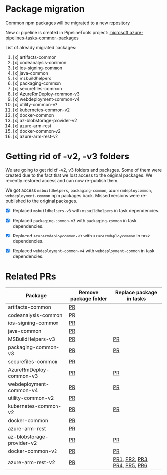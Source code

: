 # Package migration

Common npm packages will be migrated to a new [repository](https://github.com/microsoft/azure-pipelines-tasks-common-packages)

New ci pipeline is created in PipelineTools project: [microsoft.azure-pipelines-tasks-common-packages](https://dev.azure.com/mseng/PipelineTools/_build?definitionId=14116)

List of already migrated packages:

1. [x] artifacts-common
2. [x] codeanalysis-common
3. [x] ios-signing-common
4. [x] java-common
5. [x] msbuildhelpers
6. [x] packaging-common
7. [x] securefiles-common
8. [x] AzureRmDeploy-common-v3
9. [x] webdeployment-common-v4
10. [x] utility-common-v2
11. [x] kubernetes-common-v2
12. [x] docker-common
13. [x] az-blobstorage-provider-v2
14. [x] azure-arm-rest
15. [x] docker-common-v2
16. [x] azure-arm-rest-v2

# Getting rid of -v2, -v3 folders

We are going to get rid of -v2, v3 folders and packages. Some of them were created due to the fact that we lost access to the original packages.
We recently restored access and can now re-publish them.

We got access `msbuildhelpers`, `packaging-common`, `azurermdeploycommon`, `webdeployment-common` npm packages back.
Missed versions were re-published to the original packages. 

- [x] Replaced `msbuildhelpers-v3` with `msbuildhelpers` in task dependencies.
- [x] Replaced `packaging-common-v3` with `packaging-common` in task dependencies.
- [x] Replaced `azurermdeploycommon-v3` with `azurermdeploycommon` in task dependencies.
- [x] Replaced `webdeployment-common-v4` with `webdeployment-common` in task dependencies.


# Related PRs

| Package                    | Remove package folder                                               | Replace package in tasks                                            |
| -------------------------- | ------------------------------------------------------------------- | ------------------------------------------------------------------- |
| artifacts-common           | [PR](https://github.com/microsoft/azure-pipelines-tasks/pull/17273) |                                                                     |
| codeanalysis-common        | [PR](https://github.com/microsoft/azure-pipelines-tasks/pull/17268) |                                                                     |
| ios-signing-common         | [PR](https://github.com/microsoft/azure-pipelines-tasks/pull/17272) |                                                                     |
| java-common                | [PR](https://github.com/microsoft/azure-pipelines-tasks/pull/17269) |                                                                     |
| MSBuildHelpers-v3          | [PR](https://github.com/microsoft/azure-pipelines-tasks/pull/17274) | [PR](https://github.com/microsoft/azure-pipelines-tasks/pull/17250) |
| packaging-common-v3        | [PR](https://github.com/microsoft/azure-pipelines-tasks/pull/17271) | [PR](https://github.com/microsoft/azure-pipelines-tasks/pull/17266) |
| securefiles-common         | [PR](https://github.com/microsoft/azure-pipelines-tasks/pull/17270) |                                                                     |
| AzureRmDeploy-common-v3    | [PR](https://github.com/microsoft/azure-pipelines-tasks/pull/17444) | [PR](https://github.com/microsoft/azure-pipelines-tasks/pull/17435) |
| webdeployment-common-v4    | [PR](https://github.com/microsoft/azure-pipelines-tasks/pull/17430) | [PR](https://github.com/microsoft/azure-pipelines-tasks/pull/17379) |
| utility-common-v2          | [PR](https://github.com/microsoft/azure-pipelines-tasks/pull/17445) |                                                                     |
| kubernetes-common-v2       | [PR](https://github.com/microsoft/azure-pipelines-tasks/pull/17559) | [PR](https://github.com/microsoft/azure-pipelines-tasks/pull/17557) |
| docker-common              | [PR](https://github.com/microsoft/azure-pipelines-tasks/pull/17597) |                                                                     |
| azure-arm-rest             | [PR](https://github.com/microsoft/azure-pipelines-tasks/pull/17562) |                                                                     |
| az-blobstorage-provider-v2 | [PR](https://github.com/microsoft/azure-pipelines-tasks/pull/17447) | [PR](https://github.com/microsoft/azure-pipelines-tasks/pull/17540) |
| docker-common-v2           | [PR](https://github.com/microsoft/azure-pipelines-tasks/pull/17748) | [PR](https://github.com/microsoft/azure-pipelines-tasks/pull/17746) |
| azure-arm-rest-v2          | [PR](https://github.com/microsoft/azure-pipelines-tasks/pull/18656) | [PR1](https://github.com/microsoft/azure-pipelines-tasks/pull/18629), [PR2](https://github.com/microsoft/azure-pipelines-tasks/pull/18630), [PR3](https://github.com/microsoft/azure-pipelines-tasks/pull/18632), [PR4](https://github.com/microsoft/azure-pipelines-tasks/pull/18636), [PR5](https://github.com/microsoft/azure-pipelines-tasks/pull/18637), [PR6](https://github.com/microsoft/azure-pipelines-tasks/pull/18639) |
